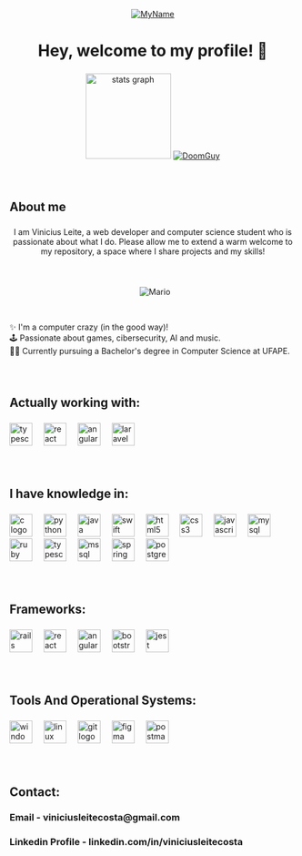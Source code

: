<p align="center">
  <a href="https://www.linkedin.com/in/viniciusleitecosta/">
    <img src="https://github-production-user-asset-6210df.s3.amazonaws.com/92338016/247196957-f68546c3-a627-4941-a3fe-14df030be983.gif" alt="MyName">
  </a>
</p>


<h1 align="center">Hey, welcome to my profile! 👋</h1>

###

<div align="center">
  
  <img src="https://github-readme-stats.vercel.app/api?username=ViniciusLeiteCosta&hide_title=false&hide_rank=false&show_icons=true&include_all_commits=true&count_private=true&disable_animations=false&theme=gotham&locale=en&hide_border=false&order=1" height="150" alt="stats graph"  />
  
 <a href="https://www.instagram.com/universe_symptom/">
    <img src="https://github.com/ViniciusLeiteCosta/ViniciusLeiteCosta/assets/92338016/73164547-ac6b-4fe0-937b-e7116870fd7a)" alt="DoomGuy">
  </a>

</div>

###

&nbsp;
&nbsp;
<h2 align="left">About me</h2>

###

<p align="center">I am Vinicius Leite, a web developer and computer science student who is passionate about what I do. Please allow me to extend a warm welcome to my repository, a space where I share projects and my skills!</p>

###

&nbsp;
&nbsp;
<p align="center">
    &nbsp;
    <img src="https://github.com/ViniciusLeiteCosta/ViniciusLeiteCosta/assets/92338016/2058db71-43bd-44f2-a2cf-249c98975ef6.gif" alt="Mario">
</p>

&nbsp;
&nbsp;
<p align="left">✨ I'm a computer crazy (in the good way)!<br>🕹️ Passionate about games, cibersecurity, AI and music. <br>👨‍💻 Currently pursuing a Bachelor's degree in Computer Science at UFAPE.</p>

###

&nbsp;
&nbsp;
<h2 align="left">Actually working with:</h2>

###

<div align="left">
  <img src="https://cdn.jsdelivr.net/gh/devicons/devicon/icons/typescript/typescript-original.svg" height="40" alt="typescript logo"  />
  <img width="12" />
  <img src="https://cdn.jsdelivr.net/gh/devicons/devicon/icons/react/react-original.svg" height="40" alt="react logo"  />
  <img width="12" />
  <img src="https://cdn.jsdelivr.net/gh/devicons/devicon/icons/angularjs/angularjs-original.svg" height="40" alt="angularjs logo"  />
  <img width="12" />
  <img src="https://cdn.jsdelivr.net/gh/devicons/devicon/icons/laravel/laravel-original.svg" height="40" alt="laravel logo"  />
  <img width="12" />
</div>

###

&nbsp;
&nbsp;
<h2 align="left">I have knowledge in:</h2>

###

<div align="left">
  <img src="https://cdn.jsdelivr.net/gh/devicons/devicon/icons/c/c-original.svg" height="40" alt="c logo"  />
  <img width="12" />
  <img src="https://cdn.jsdelivr.net/gh/devicons/devicon/icons/python/python-original.svg" height="40" alt="python logo"  />
  <img width="12" />
  <img src="https://cdn.jsdelivr.net/gh/devicons/devicon/icons/java/java-original.svg" height="40" alt="java logo"  />
  <img width="12" />
  <img src="https://cdn.jsdelivr.net/gh/devicons/devicon/icons/swift/swift-original.svg" height="40" alt="swift logo"  />
  <img width="12" />
  <img src="https://cdn.jsdelivr.net/gh/devicons/devicon/icons/html5/html5-original.svg" height="40" alt="html5 logo"  />
  <img width="12" />
  <img src="https://cdn.jsdelivr.net/gh/devicons/devicon/icons/css3/css3-original.svg" height="40" alt="css3 logo"  />
  <img width="12" />
  <img src="https://cdn.jsdelivr.net/gh/devicons/devicon/icons/javascript/javascript-original.svg" height="40" alt="javascript logo"  />
  <img width="12" />
  <img src="https://cdn.jsdelivr.net/gh/devicons/devicon/icons/mysql/mysql-original.svg" height="40" alt="mysql logo"  />
  <img width="12" />
  <img src="https://cdn.jsdelivr.net/gh/devicons/devicon/icons/ruby/ruby-original.svg" height="40" alt="ruby logo"  />
  <img width="12" />
  <img src="https://cdn.jsdelivr.net/gh/devicons/devicon/icons/typescript/typescript-original.svg" height="40" alt="typescript logo"  />
  <img width="12" />
  <img src="https://www.svgrepo.com/show/303229/microsoft-sql-server-logo.svg" alt="mssql" height="40" />
  <img width="12" />
  <img src="https://cdn.jsdelivr.net/gh/devicons/devicon/icons/spring/spring-original.svg" height="40" alt="spring logo"  />
  <img width="12" />
  <img src="https://cdn.jsdelivr.net/gh/devicons/devicon/icons/postgresql/postgresql-original.svg" height="40" alt="postgresql logo"  />
</div>

###

&nbsp;
&nbsp;
<h2 align="left">Frameworks:</h2>

###

<div align="left">
  <img src="https://cdn.jsdelivr.net/gh/devicons/devicon/icons/rails/rails-original-wordmark.svg" height="40" alt="rails logo"  />
  <img width="12" />
  <img src="https://cdn.jsdelivr.net/gh/devicons/devicon/icons/react/react-original.svg" height="40" alt="react logo"  />
  <img width="12" />
  <img src="https://cdn.jsdelivr.net/gh/devicons/devicon/icons/angularjs/angularjs-original.svg" height="40" alt="angularjs logo"  />
  <img width="12" />
  <img src="https://cdn.jsdelivr.net/gh/devicons/devicon/icons/bootstrap/bootstrap-original.svg" height="40" alt="bootstrap logo"  />
  <img width="12" />
  <img src="https://cdn.jsdelivr.net/gh/devicons/devicon/icons/jest/jest-plain.svg" height="40" alt="jest logo"  />
</div>

###

&nbsp;
&nbsp;
<h2 align="left">Tools And Operational Systems:</h2>

###

<div align="left">
  <img src="https://cdn.jsdelivr.net/gh/devicons/devicon/icons/windows8/windows8-original.svg" height="40" alt="windows8 logo"  />
  <img width="12" />
  <img src="https://cdn.jsdelivr.net/gh/devicons/devicon/icons/linux/linux-original.svg" height="40" alt="linux logo"  />
  <img width="12" />
  <img src="https://cdn.jsdelivr.net/gh/devicons/devicon/icons/git/git-original.svg" height="40" alt="git logo"  />
  <img width="12" />
  <img src="https://cdn.jsdelivr.net/gh/devicons/devicon/icons/figma/figma-original.svg" height="40" alt="figma logo"  />
  <img width="12" />
  <img src="https://www.vectorlogo.zone/logos/getpostman/getpostman-icon.svg" alt="postman" width="40" height="40" /> 
</div>

###

&nbsp;
&nbsp;
<h2 align="left">Contact:</h2>
<h3 align="left">Email - viniciusleitecosta@gmail.com</h3>
<h3 align="left">Linkedin Profile - linkedin.com/in/viniciusleitecosta</h3>

###

